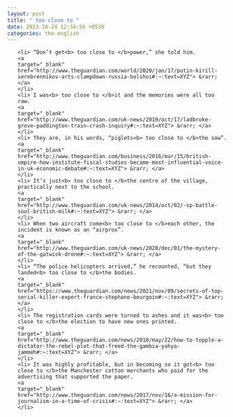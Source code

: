 ```yaml
---
layout: post
title: " too close to "
date: 2023-10-24 12:34:56 +0530
categories: the-english
---
```

<ol>

    <li> “Don’t get<b> too close to </b>power,” she told him.
    <a 
    target="_blank" 
    href="http://www.theguardian.com/world/2020/jan/17/putin-kirill-serebrennikov-arts-clampdown-russia-bolshoi#:~:text=XYZ"> &rarr; </a>
    </li>
    <li> I was<b> too close to </b>it and the memories were all too raw.
    <a 
    target="_blank" 
    href="http://www.theguardian.com/uk-news/2019/oct/17/ladbroke-grove-paddington-train-crash-inquiry#:~:text=XYZ"> &rarr; </a>
    </li>
    <li> They are, in his words, “piglets<b> too close to </b>the sow”.
    <a 
    target="_blank" 
    href="http://www.theguardian.com/business/2016/mar/15/british-umpire-how-institute-fiscal-studies-became-most-influential-voice-in-uk-economic-debate#:~:text=XYZ"> &rarr; </a>
    </li>
    <li> It’s just<b> too close to </b>the centre of the village, practically next to the school.
    <a 
    target="_blank" 
    href="http://www.theguardian.com/uk-news/2014/oct/02/-sp-battle-soul-british-milk#:~:text=XYZ"> &rarr; </a>
    </li>
    <li> When two aircraft come<b> too close to </b>each other, the incident is known as an “airprox”.
    <a 
    target="_blank" 
    href="http://www.theguardian.com/uk-news/2020/dec/01/the-mystery-of-the-gatwick-drone#:~:text=XYZ"> &rarr; </a>
    </li>
    <li> “The police helicopters arrived,” he recounted, “but they landed<b> too close to </b>the bodies.
    <a 
    target="_blank" 
    href="https://www.theguardian.com/news/2021/nov/09/secrets-of-top-serial-killer-expert-france-stephane-bourgoin#:~:text=XYZ"> &rarr; </a>
    </li>
    <li> The registration cards were turned to ashes and it was<b> too close to </b>the election to have new ones printed.
    <a 
    target="_blank" 
    href="http://www.theguardian.com/news/2018/may/22/how-to-topple-a-dictator-the-rebel-plot-that-freed-the-gambia-yahya-jammeh#:~:text=XYZ"> &rarr; </a>
    </li>
    <li> It was highly profitable, but in becoming so it got<b> too close to </b>the Manchester cotton merchants who paid for the advertising that supported the paper.
    <a 
    target="_blank" 
    href="http://www.theguardian.com/news/2017/nov/16/a-mission-for-journalism-in-a-time-of-crisis#:~:text=XYZ"> &rarr; </a>
    </li>